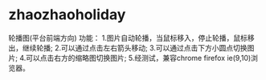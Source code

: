 # zhaozhaoholiday
轮播图(平台前端方向)
功能：
  1.图片自动轮播，当鼠标移入，停止轮播，鼠标移出，继续轮播;
  2.可以通过点击左右箭头移动;
  3.可以通过点击下方小圆点切换图片;
  4.可以点击右方的缩略图切换图片;
  5.经测试，兼容chrome firefox ie(9,10)浏览器。
